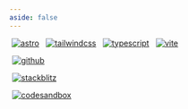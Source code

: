 ```yaml
---
aside: false
---
```


<p>
  <a title="astro" href="https://astro.build" target="_blank" style="display: inline-block; margin: 0px 4px;">
    <img alt="astro" src="https://none.deno.dev/ui/icon-button/simple?c=orange&i=astro" />
  </a>
  <a title="tailwindcss" href="https://tailwindcss.com" target="_blank" style="display: inline-block; margin: 0px 4px;">
    <img alt="tailwindcss" src="https://none.deno.dev/ui/icon-button/simple?c=cyan&i=tailwindcss" />
  </a>
  <a title="typescript" href="https://www.typescriptlang.org" target="_blank" style="display: inline-block; margin: 0px 4px;">
    <img alt="typescript" src="https://none.deno.dev/ui/icon-button/simple?c=blue&i=typescript" />
  </a>
  <a title="vite" href="https://vitejs.dev" target="_blank" style="display: inline-block; margin: 0px 4px;">
    <img alt="vite" src="https://none.deno.dev/ui/icon-button/simple?c=violet&i=vite" />
  </a>
</p>

<p>
  <a title="github" href="https://github.com/flamrdevs/klass-examples/tree/main/astro-tailwind-rippleui" target="_blank" style="display: inline-block; margin: 0px 4px;">
    <img alt="github" src="https://none.deno.dev/ui/button/simple?i=github&e=Open in GitHub" hspace="1">
  </a>
</p>
<p>
  <a title="stackblitz" href="https://stackblitz.com/fork/github/flamrdevs/klass-examples/tree/main/astro-tailwind-rippleui?title=Klass%20Astro%20Tailwind%20Ripple%20UI" target="_blank" style="display: inline-block; margin: 0px 4px;">
    <img alt="stackblitz" src="https://none.deno.dev/ui/button/simple?c=blue&i=stackblitz&e=Open in StackBlitz" hspace="1">
  </a>
</p>
<p>
  <a title="codesandbox" href="https://codesandbox.io/p/sandbox/github/flamrdevs/klass-examples/tree/main/astro-tailwind-rippleui" target="_blank" style="display: inline-block; margin: 0px 4px;">
    <img alt="codesandbox" src="https://none.deno.dev/ui/button/simple?i=codesandbox&e=Open in CodeSandbox" hspace="1">
  </a>
</p>
